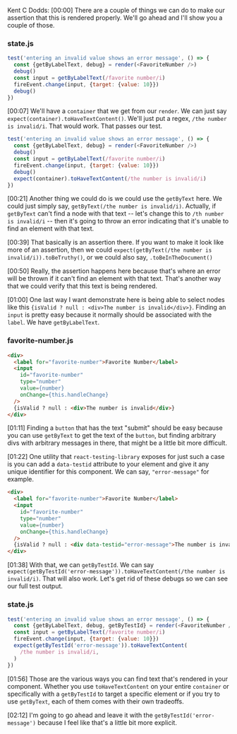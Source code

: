 Kent C Dodds: [00:00] There are a couple of things we can do to make our assertion that this is rendered properly. We'll go ahead and I'll show you a couple of those.

### state.js
```javascript
test('entering an invalid value shows an error message', () => {
  const {getByLabelText, debug} = render(<FavoriteNumber />)
  debug()
  const input = getByLabelText(/favorite number/i)
  fireEvent.change(input, {target: {value: 10}})
  debug()
})
```

[00:07] We'll have a `container` that we get from our `render`. We can just say `expect(container).toHaveTextContent()`. We'll just put a regex, `/the number is invalid/i`. That would work. That passes our test.

```javascript
test('entering an invalid value shows an error message', () => {
  const {getByLabelText, debug} = render(<FavoriteNumber />)
  debug()
  const input = getByLabelText(/favorite number/i)
  fireEvent.change(input, {target: {value: 10}})
  debug()
  expect(container).toHaveTextContent(/the number is invalid/i)
})
```

[00:21] Another thing we could do is we could use the `getByText` here. We could just simply say, `getByText(/the number is invalid/i)`. Actually, if `getByText` can't find a node with that text -- let's change this to `/th number is invalid/i` -- then it's going to throw an error indicating that it's unable to find an element with that text.

[00:39] That basically is an assertion there. If you want to make it look like more of an assertion, then we could `expect(getByText(/the number is invalid/i)).toBeTruthy()`,
or we could also say, `.toBeInTheDocument()`

[00:50] Really, the assertion happens here because that's where an error will be thrown if it can't find an element with that text. That's another way that we could verify that this text is being rendered.

[01:00] One last way I want demonstrate here is being able to select nodes like this `{isValid ? null : <div>The number is invalid</div>}`. Finding an `input` is pretty easy because it normally should be associated with the `label`. We have `getByLabelText`.

### favorite-number.js
```html
<div>
  <label for="favorite-number">Favorite Number</label>
  <input
    id="favorite-number"
    type="number"
    value={number}
    onChange={this.handleChange}
  />
  {isValid ? null : <div>The number is invalid</div>}
</div>
```

[01:11] Finding a `button` that has the text "submit" should be easy because you can use `getByText` to get the text of the `button`, but finding arbitrary divs with arbitrary messages in there, that might be a little bit more difficult.

[01:22] One utility that `react-testing-library` exposes for just such a case is you can add a `data-testid` attribute to your element and give it any unique identifier for this component. We can say, `"error-message"` for example.

```html
<div>
  <label for="favorite-number">Favorite Number</label>
  <input
    id="favorite-number"
    type="number"
    value={number}
    onChange={this.handleChange}
  />
  {isValid ? null : <div data-testid="error-message">The number is invalid</div>}
</div>
```

[01:38] With that, we can `getByTestId`. We can say `expect(getByTestId('error-message')).toHaveTextContent(/the number is invalid/i)`. That will also work. Let's get rid of these debugs so we can see our full test output.

### state.js
```javascript
test('entering an invalid value shows an error message', () => {
  const {getByLabelText, debug, getByTestId} = render(<FavoriteNumber />)
  const input = getByLabelText(/favorite number/i)
  fireEvent.change(input, {target: {value: 10}})
  expect(getByTestId('error-message')).toHaveTextContent(
    /the number is invalid/i,
  )
})
```

[01:56] Those are the various ways you can find text that's rendered in your component. Whether you use `toHaveTextContent` on your entire `container` or specifically with a `getByTestId` to target a specific element or if you try to use `getByText`, each of them comes with their own tradeoffs.

[02:12] I'm going to go ahead and leave it with the `getByTestId('error-message')` because I feel like that's a little bit more explicit.
